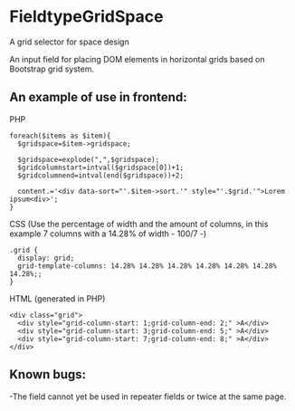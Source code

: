 # FieldtypeGridSpace
A grid selector for space design

An input field for placing DOM elements in horizontal grids based on Bootstrap grid system.

## An example of use in frontend:

PHP
```
foreach($items as $item){
  $gridspace=$item->gridspace;

  $gridspace=explode(",",$gridspace);
  $gridcolumnstart=intval($gridspace[0])+1;
  $gridcolumnend=intval(end($gridspace))+2;
  
  content.='<div data-sort="'.$item->sort.'" style="'.$grid.'">Lorem ipsum<div>';
}
```

CSS (Use the percentage of width and the amount of columns, in this example 7 columns with a 14.28% of width - 100/7 -)
```
.grid {
  display: grid;
  grid-template-columns: 14.28% 14.28% 14.28% 14.28% 14.28% 14.28% 14.28%;;
}
```

HTML (generated in PHP)
```
<div class="grid">
  <div style="grid-column-start: 1;grid-column-end: 2;" >A</div>
  <div style="grid-column-start: 3;grid-column-end: 5;" >A</div>
  <div style="grid-column-start: 7;grid-column-end: 8;" >A</div>
</div>
```

## Known bugs:
-The field cannot yet be used in repeater fields or twice at the same page.
